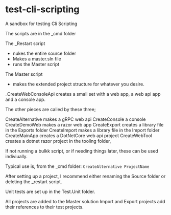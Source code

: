 # test-cli-scripting

A sandbox for testing Cli Scripting 

The scripts are in the _cmd folder

The _Restart script 
- nukes the entire source folder 
- Makes a master.sln file
- runs the Master script

The Master script
- makes the extended project structure for whatever you desire.

_CreateWebConsoleApi creates a small set with a web app, a web api app and a console app.

The other pieces are called by these three;

CreateAlternative makes a gRPC web api 
CreateConsole a console
CreateDemoWeb makes a razor web app
CreateExport creates a library file in the Exports folder
CreateImport makes a library file in the Import folder
CreateMainApp creates a DotNetCore web api project
CreateWebTool creates a dotnet razor project in the tooling folder,

If not running a bulkk script, or if needing things later,
these can be used indiviually.

Typical use is, from the _cmd folder:
`CreateAlternative ProjectName`

After setting up a project, I recommend either renaming the Source folder or deleting the _restart script.

Unit tests are set up in the Test.Unit folder.

All projects are added to the Master solution
Import and Export projects add their references to their test projects.


